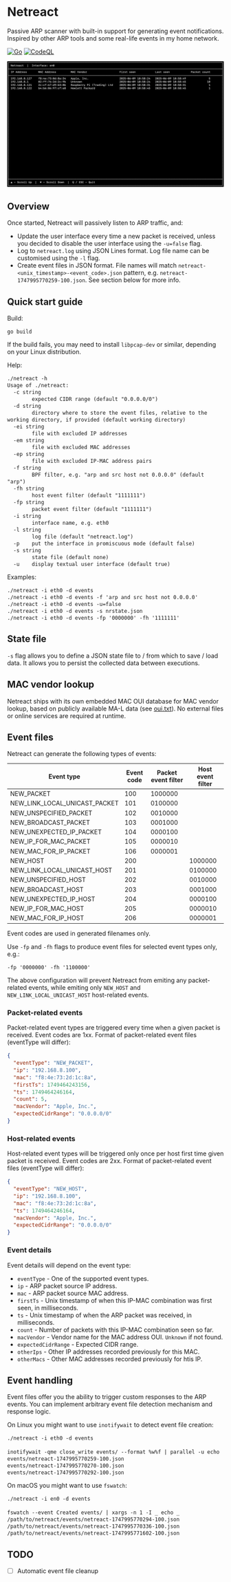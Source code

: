 # Netreact

Passive ARP scanner with built-in support for generating event notifications. Inspired by other ARP tools and some real-life events in my
home network.

[![Go](https://github.com/ipastusi/netreact/actions/workflows/ci.yml/badge.svg?branch=master)](https://github.com/ipastusi/netreact/actions/workflows/ci.yml)
[![CodeQL](https://github.com/ipastusi/netreact/actions/workflows/codeql-analysis.yml/badge.svg)](https://github.com/ipastusi/netreact/actions/workflows/codeql-analysis.yml)

![image](images/netreact-ui.png)

## Overview

Once started, Netreact will passively listen to ARP traffic, and:

- Update the user interface every time a new packet is received, unless you decided to disable the user interface using the `-u=false` flag.
- Log to `netreact.log` using JSON Lines format. Log file name can be customised using the `-l` flag.
- Create event files in JSON format. File names will match `netreact-<unix_timestamp>-<event_code>.json` pattern,
  e.g. `netreact-1747995770259-100.json`. See section below for more info.

## Quick start guide

Build:

```
go build
```

If the build fails, you may need to install `libpcap-dev` or similar, depending on your Linux distribution.

Help:

```
./netreact -h
Usage of ./netreact:
  -c string
    	expected CIDR range (default "0.0.0.0/0")
  -d string
    	directory where to store the event files, relative to the working directory, if provided (default working directory)
  -ei string
    	file with excluded IP addresses
  -em string
    	file with excluded MAC addresses
  -ep string
    	file with excluded IP-MAC address pairs
  -f string
    	BPF filter, e.g. "arp and src host not 0.0.0.0" (default "arp")
  -fh string
    	host event filter (default "1111111")
  -fp string
    	packet event filter (default "1111111")
  -i string
    	interface name, e.g. eth0
  -l string
    	log file (default "netreact.log")
  -p	put the interface in promiscuous mode (default false)
  -s string
    	state file (default none)
  -u	display textual user interface (default true)
```

Examples:

```
./netreact -i eth0 -d events
./netreact -i eth0 -d events -f 'arp and src host not 0.0.0.0'
./netreact -i eth0 -d events -u=false
./netreact -i eth0 -d events -s nrstate.json
./netreact -i eth0 -d events -fp '0000000' -fh '1111111'
```

## State file

`-s` flag allows you to define a JSON state file to / from which to save / load data. It allows you to persist the collected data between
executions.

## MAC vendor lookup

Netreact ships with its own embedded MAC OUI database for MAC vendor lookup, based on publicly available MA-L data (see [oui.txt](oui.txt)).
No external files or online services are required at runtime.

## Event files

Netreact can generate the following types of events:

| Event type                    | Event code | Packet event filter | Host event filter |
|-------------------------------|------------|---------------------|-------------------|
| NEW_PACKET                    | 100        | 1000000             |                   |
| NEW_LINK_LOCAL_UNICAST_PACKET | 101        | 0100000             |                   |
| NEW_UNSPECIFIED_PACKET        | 102        | 0010000             |                   |
| NEW_BROADCAST_PACKET          | 103        | 0001000             |                   |
| NEW_UNEXPECTED_IP_PACKET      | 104        | 0000100             |                   |
| NEW_IP_FOR_MAC_PACKET         | 105        | 0000010             |                   |
| NEW_MAC_FOR_IP_PACKET         | 106        | 0000001             |                   |
| NEW_HOST                      | 200        |                     | 1000000           |
| NEW_LINK_LOCAL_UNICAST_HOST   | 201        |                     | 0100000           |
| NEW_UNSPECIFIED_HOST          | 202        |                     | 0010000           |
| NEW_BROADCAST_HOST            | 203        |                     | 0001000           |
| NEW_UNEXPECTED_IP_HOST        | 204        |                     | 0000100           |
| NEW_IP_FOR_MAC_HOST           | 205        |                     | 0000010           |
| NEW_MAC_FOR_IP_HOST           | 206        |                     | 0000001           |

Event codes are used in generated filenames only.

Use `-fp` and `-fh` flags to produce event files for selected event types only, e.g.:

```
-fp '0000000' -fh '1100000'
```

The above configuration will prevent Netreact from emiting any packet-related events, while emiting only `NEW_HOST` and
`NEW_LINK_LOCAL_UNICAST_HOST` host-related events.

### Packet-related events

Packet-related event types are triggered every time when a given packet is received. Event codes are 1xx.
Format of packet-related event files (eventType will differ):

```json
{
  "eventType": "NEW_PACKET",
  "ip": "192.168.8.100",
  "mac": "f8:4e:73:2d:1c:8a",
  "firstTs": 1749464243156,
  "ts": 1749464246164,
  "count": 5,
  "macVendor": "Apple, Inc.",
  "expectedCidrRange": "0.0.0.0/0"
}
```

### Host-related events

Host-related event types will be triggered only once per host first time given packet is received. Event codes are 2xx.
Format of packet-related event files (eventType will differ):

```json
{
  "eventType": "NEW_HOST",
  "ip": "192.168.8.100",
  "mac": "f8:4e:73:2d:1c:8a",
  "ts": 1749464246164,
  "macVendor": "Apple, Inc.",
  "expectedCidrRange": "0.0.0.0/0"
}
```

### Event details

Event details will depend on the event type:

- `eventType` - One of the supported event types.
- `ip` - ARP packet source IP address.
- `mac` - ARP packet source MAC address.
- `firstTs` - Unix timestamp of when this IP-MAC combination was first seen, in milliseconds.
- `ts` - Unix timestamp of when the ARP packet was received, in milliseconds.
- `count` - Number of packets with this IP-MAC combination seen so far.
- `macVendor` - Vendor name for the MAC address OUI. `Unknown` if not found.
- `expectedCidrRange` - Expected CIDR range.
- `otherIps` - Other IP addresses recorded previously for this MAC.
- `otherMacs` - Other MAC addresses recorded previously for htis IP.

## Event handling

Event files offer you the ability to trigger custom responses to the ARP events. You can implement arbitrary event file detection
mechanism and response logic.

On Linux you might want to use `inotifywait` to detect event file creation:

```
./netreact -i eth0 -d events

inotifywait -qme close_write events/ --format %w%f | parallel -u echo
events/netreact-1747995770259-100.json
events/netreact-1747995770270-100.json
events/netreact-1747995770292-100.json
```

On macOS you might want to use `fswatch`:

```
./netreact -i en0 -d events

fswatch --event Created events/ | xargs -n 1 -I _ echo _
/path/to/netreact/events/netreact-1747995770294-100.json
/path/to/netreact/events/netreact-1747995770336-100.json
/path/to/netreact/events/netreact-1747995771602-100.json
```

## TODO

- [ ] Automatic event file cleanup
